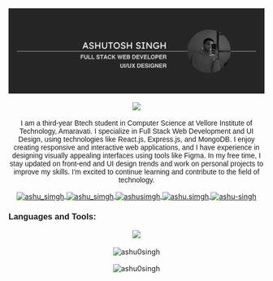 <img src="https://raw.githubusercontent.com/Ashu0Singh/Ashu0Singh/master/Github%20Banner.png" alt="Banner" />
<p align="center">
    <img src="https://komarev.com/ghpvc/?username=Ashu0Singh&color=grey&style=for-the-badge" />
</p>

<p align="center" style="font-family: Helvetica, Arial, sans-serif">
I am a third-year Btech student in Computer Science at Vellore Institute of Technology, Amaravati. I specialize in Full Stack Web Development and UI Design, using technologies like React.js, Express.js, and MongoDB. I enjoy creating responsive and interactive web applications, and I have experience in designing visually appealing interfaces using tools like Figma. In my free time, I stay updated on front-end and UI design trends and work on personal projects to improve my skills. I'm excited to continue learning and contribute to the field of technology.
</p>

<p align="center">
    <a href="https://twitter.com/ashu_simgh" target="blank">
        <img align="center" src="https://img.shields.io/badge/Twitter-1DA1F2?style=for-the-badge&logo=twitter&logoColor=white" alt="ashu_simgh"/>
    </a>
    <a href="https://medium.com/@ashu0singh" target="blank">
        <img align="center" src="https://img.shields.io/badge/Medium-12100E?style=for-the-badge&logo=medium&logoColor=white" alt="ashu_simgh"/>
    </a>
    <a href="https://linkedin.com/in/ashusimgh" target="blank">
        <img align="center" src="https://img.shields.io/badge/LinkedIn-0077B5?style=for-the-badge&logo=linkedin&logoColor=white" alt="ashusimgh"/>
    </a>
    <a href="https://instagram.com/ashu.simgh" target="blank">
        <img align="center" src="https://img.shields.io/badge/Instagram-E4405F?style=for-the-badge&logo=instagram&logoColor=white" alt="ashu.simgh" />
    </a>
    <a href="https://www.leetcode.com/ashu-singh" target="blank">
        <img align="center" src="https://img.shields.io/badge/dynamic/json?style=for-the-badge&labelColor=black&color=%23ffa116&label=Solved&query=solved&url=https%3A%2F%2Fleetcode-badge.vercel.app%2Fapi%2Fusers%2FAshu-Singh&logo=leetcode&logoColor=yellow" alt="ashu-singh"/>
    </a>
</p>

<h3 align="left" style="font-family: Helvetica, Arial, sans-serif">Languages and Tools:</h3>
<p align="center">
    <img src="https://skillicons.dev/icons?i=git,docker,vim,arduino,aws,bash,blender,bootstrap,cpp,cassandra,css,discord,express,figma,github,html,idea,ai,java,js,linux,md,mongodb,mysql,nodejs,postgres,postman,powershell,react,redis,redux,regex,sass,tailwind,vscode,xd&perline=12"/>
</p>
<p align="center">
<img align="center" height="195px" src="https://github-readme-stats.vercel.app/api/top-langs/?username=Ashu0Singh&layout=compact&theme=dark" alt="ashu0singh" />
</p>
<p align="center">
<img align="center" src="https://github-readme-stats.vercel.app/api?username=Ashu0Singh&theme=dark&show_icons=true" alt="ashu0singh"/>
</p>
